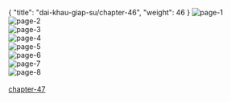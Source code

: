 { "title": "dai-khau-giap-su/chapter-46", "weight": 46 }
<img src="dai-khau-giap-su_0046_01-c1bfa3c57a6de3189189469500b8841c.webp" alt="page-1" origin="http://1.bp.blogspot.com/-JjbepqljV8c/Wm8AhH2_C9I/AAAAAAAAsKg/LM32OZgUh4kMkzKOLca_QewRZu6-UmGEwCLcBGAs/s1600/0001.jpg?imgmax=0"><br/>
<img src="dai-khau-giap-su_0046_02-ae5e387949418f3f88a49b4c55e0f7a9.webp" alt="page-2" origin="http://1.bp.blogspot.com/-3UFe2doctEc/Wm8AhEGslXI/AAAAAAAAsKk/KfhZBvceXIYkmf0L7-6Caf66_J5Lho7qQCLcBGAs/s1600/0002.jpg?imgmax=0"><br/>
<img src="dai-khau-giap-su_0046_03-464d4f2f5aac151259f297d1db6e5596.webp" alt="page-3" origin="http://1.bp.blogspot.com/-3E0iQDruSSI/Wm8AicA9ZFI/AAAAAAAAsKo/b9A5dyCAj4MSfZ3-z_IJcBmRTX44PmgjACLcBGAs/s1600/0003.jpg?imgmax=0"><br/>
<img src="dai-khau-giap-su_0046_04-4ce675bcc9c2673949d44ebc8cb77ece.webp" alt="page-4" origin="http://1.bp.blogspot.com/-gi93aj4thoQ/Wm8Ai3tzviI/AAAAAAAAsKs/Yx8NkuWG4K8w82CLQwudH6LsVXjMTkn4ACLcBGAs/s1600/0004.jpg?imgmax=0"><br/>
<img src="dai-khau-giap-su_0046_05-fffaccadf7089b00fc1fc7e60872fc7b.webp" alt="page-5" origin="http://1.bp.blogspot.com/-A-z-C8zQkbY/Wm8AjK5QLHI/AAAAAAAAsKw/VwZp99UZgb4In-NrLHWOysSPPy7dDfWawCLcBGAs/s1600/0005.jpg?imgmax=0"><br/>
<img src="dai-khau-giap-su_0046_06-f66a1bc3c49d525636c666e5cca4eac2.webp" alt="page-6" origin="http://1.bp.blogspot.com/-t-FYwBOwa_4/Wm8AjO-3DmI/AAAAAAAAsK0/mBoVQK1t1ZkhKddy1lsFXLEmEB6MQ03vgCLcBGAs/s1600/0006.jpg?imgmax=0"><br/>
<img src="dai-khau-giap-su_0046_07-2fbb72e03652f84a03a85ccb55066e64.webp" alt="page-7" origin="http://1.bp.blogspot.com/-H3clLH0qrwk/Wm8Ajt1jyXI/AAAAAAAAsK4/esRTZvYx-PY33hjwKrgJtuG2Oz-wcCnGwCLcBGAs/s1600/0007.jpg?imgmax=0"><br/>
<img src="dai-khau-giap-su_0046_08-750x1116-9fbb65a54afe48a6d21ed709bd08f622.webp" alt="page-8" origin="http://1.bp.blogspot.com/-mgAcW80BZJk/Wm8Ajzpkr_I/AAAAAAAAsK8/GFNWaGEJ1ew6mhjvnSRWc9jjz_Pe4pPvQCLcBGAs/s1600/0008.jpg?imgmax=0"><br/>
<br/><a class="nextchap" href="/dai-khau-giap-su/chapter-47">chapter-47</a>

